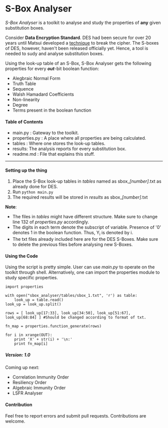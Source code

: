 S-Box Analyser
=============
*S-Box Analyser*
is a toolkit to analyse and study the properties of **any** given substitution boxes.

Consider **Data Encryption Standard**. DES had been secure for over 20 years until Matsui developed a [technique](https://www.wikiwand.com/en/Linear_cryptanalysis) to break the cipher. The S-boxes of DES, however, haven't been released officially yet. Hence, a tool is needed to sudy and analyse substitution boxes. 

Using the look-up table of an S-Box, S-Box Analyser gets the following properties for every ***out***-bit boolean function:

- Alegbraic Normal Form
- Truth Table
- Sequence
- Walsh Hamadard Coefficients
- Non-linearity
- Degree
- Terms present in the boolean function

#### Table of Contents
  - main.py : Gateway to the toolkit.
  - properties.py : A place where all properties are being calculated. 
  - tables : Where one stores the look-up tables.
  - results: The analysis reports for every substitution box.
  - readme.md : File that explains this stuff.

---
#### Setting up the thing
1. Place the S-Box look-up tables in *tables* named as sbox_*[number]*.txt as already done for DES.
2. Run ``` python main.py ```
3. The required results will be stored in *results* as sbox_*[number]*.txt

**Note**: 
* The files in *tables* might have different structure. Make sure to change line 132 of *properties.py* accordingly.
* The digits in each term denote the subscript of variable. Presence of '0' denotes 1 in the boolean function. Thus, Y<sub>i</sub> is denoted by i.
* The txt files already included here are for the DES S-Boxes. Make sure to delete the previous files before analysing new S-Boxes.

#### Using the Code
Using the script is pretty simple. 
User can use *main.py* to operate on the toolkit through shell. Alternatively, one can import the properties module to study specific properties.

```
import properties

with open("sbox_analyser/tables/sbox_1.txt", 'r') as table:
	look_up = table.read()
look_up = look_up.split()

rows = [ look_up[17:33], look_up[34:50], look_up[51:67], look_up[68:84] ] #Should be changed according to format of txt.

fn_map = properties.function_generate(rows)

for i in xrange(OUT):
    print 'X' + str(i) + '\n:'
    print fn_map[i]
```
##### Version: 1.0
Coming up next: 

* Correlation Immunity Order
* Resiliency Order
* Algebraic Immunity Order
* LSFR Analyser


#### Contribution
Feel free to report errors and submit pull requests. Contributions are welcome.
